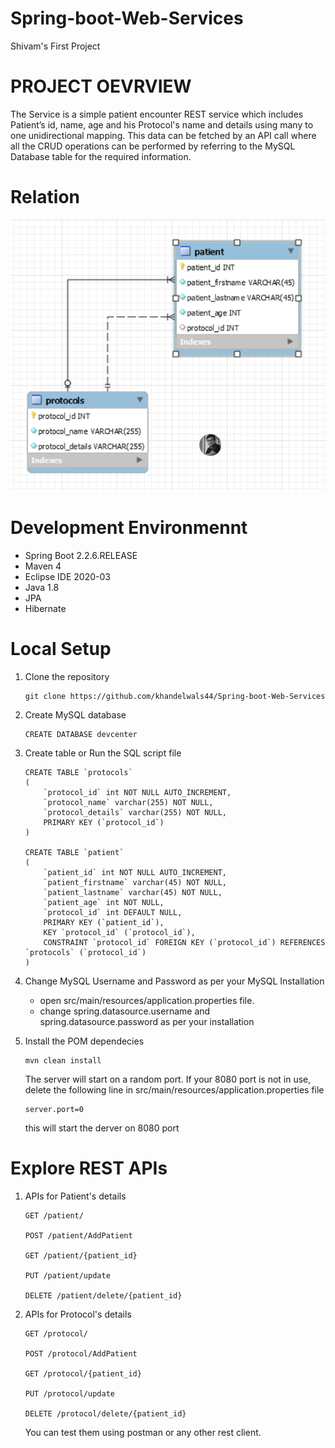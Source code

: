 # Spring-boot-Web-Services
Shivam's First Project

# PROJECT OEVRVIEW
The Service is a simple patient encounter REST service which includes Patient’s id, name, age and his Protocol's name and details using many to one unidirectional mapping. This data can be fetched by an API call where all the CRUD operations can be performed by referring to the MySQL Database table for the required information.

# Relation

  ![](Image/Database%20ER%20Diagram.png)

# Development Environmennt
- Spring Boot 2.2.6.RELEASE
- Maven 4
- Eclipse IDE 2020-03
- Java 1.8
- JPA
- Hibernate

# Local Setup
1. Clone the repository
      
    ```
    git clone https://github.com/khandelwals44/Spring-boot-Web-Services
    ```
    
2. Create MySQL database

    ```
    CREATE DATABASE devcenter
    ```
  
    
3. Create table or Run the SQL script file

    ```
    CREATE TABLE `protocols` 
    (
        `protocol_id` int NOT NULL AUTO_INCREMENT,
        `protocol_name` varchar(255) NOT NULL,
        `protocol_details` varchar(255) NOT NULL,
        PRIMARY KEY (`protocol_id`)
    )
    
    CREATE TABLE `patient` 
    (
        `patient_id` int NOT NULL AUTO_INCREMENT,
        `patient_firstname` varchar(45) NOT NULL,
        `patient_lastname` varchar(45) NOT NULL,
        `patient_age` int NOT NULL,
        `protocol_id` int DEFAULT NULL,
        PRIMARY KEY (`patient_id`),
        KEY `protocol_id` (`protocol_id`),
        CONSTRAINT `protocol_id` FOREIGN KEY (`protocol_id`) REFERENCES `protocols` (`protocol_id`)
    )
    ```
    
4. Change MySQL Username and Password as per your MySQL Installation
  
    - open src/main/resources/application.properties file.
    - change spring.datasource.username and spring.datasource.password as per your installation
  
  
  
5. Install the POM dependecies
    ```
    mvn clean install
    ```
    The server will start on a random port.
    If your 8080 port is not in use, delete the following line in src/main/resources/application.properties file
     ```
     server.port=0
     ```
    this will start the derver on 8080 port
    
 # Explore REST APIs
 
  1. APIs for Patient's details
      ```
      GET /patient/

      POST /patient/AddPatient

      GET /patient/{patient_id}

      PUT /patient/update

      DELETE /patient/delete/{patient_id}
      ```
    
  2. APIs for Protocol's details
 
      ```
      GET /protocol/

      POST /protocol/AddPatient

      GET /protocol/{patient_id}

      PUT /protocol/update

      DELETE /protocol/delete/{patient_id}
      ```
      
     You can test them using postman or any other rest client.
